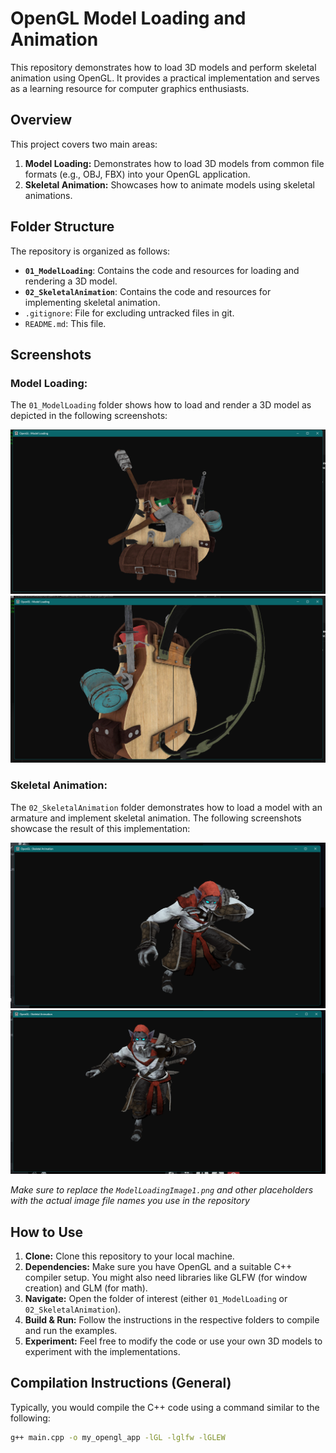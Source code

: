 # OpenGL Model Loading and Animation

This repository demonstrates how to load 3D models and perform skeletal animation using OpenGL. It provides a practical implementation and serves as a learning resource for computer graphics enthusiasts.

## Overview

This project covers two main areas:

1.  **Model Loading:** Demonstrates how to load 3D models from common file formats (e.g., OBJ, FBX) into your OpenGL application.
2.  **Skeletal Animation:** Showcases how to animate models using skeletal animations.

## Folder Structure

The repository is organized as follows:

*   **`01_ModelLoading`**: Contains the code and resources for loading and rendering a 3D model.
*   **`02_SkeletalAnimation`**: Contains the code and resources for implementing skeletal animation.
*   `.gitignore`: File for excluding untracked files in git.
*   `README.md`: This file.

## Screenshots

### Model Loading:

The `01_ModelLoading` folder shows how to load and render a 3D model as depicted in the following screenshots:

![Model Loading Image 1](01_ModelLoading/M1.png)
![Model Loading Image 2](01_ModelLoading/M2.png)

### Skeletal Animation:

The `02_SkeletalAnimation` folder demonstrates how to load a model with an armature and implement skeletal animation. The following screenshots showcase the result of this implementation:

![Skeletal Animation Image 1](02_SkeletalAnimation/S1.png)
![Skeletal Animation Image 2](02_SkeletalAnimation/S2.png)

*Make sure to replace the `ModelLoadingImage1.png` and other placeholders with the actual image file names you use in the repository*

## How to Use

1.  **Clone:** Clone this repository to your local machine.
2.  **Dependencies:** Make sure you have OpenGL and a suitable C++ compiler setup. You might also need libraries like GLFW (for window creation) and GLM (for math).
3.  **Navigate:** Open the folder of interest (either `01_ModelLoading` or `02_SkeletalAnimation`).
4.  **Build & Run:** Follow the instructions in the respective folders to compile and run the examples.
5.  **Experiment:** Feel free to modify the code or use your own 3D models to experiment with the implementations.

## Compilation Instructions (General)

Typically, you would compile the C++ code using a command similar to the following:

```bash
g++ main.cpp -o my_opengl_app -lGL -lglfw -lGLEW

